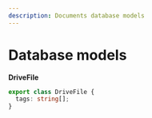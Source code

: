 ```yaml
---
description: Documents database models
---
```


# Database models

**DriveFile**

```TypeScript
export class DriveFile {
  tags: string[];
}
```

